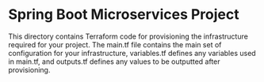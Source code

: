 # Spring Boot Microservices Project

This directory contains Terraform code for provisioning the infrastructure required for your project. The main.tf file contains the main set of configuration for your infrastructure, variables.tf defines any variables used in main.tf, and outputs.tf defines any values to be outputted after provisioning.
